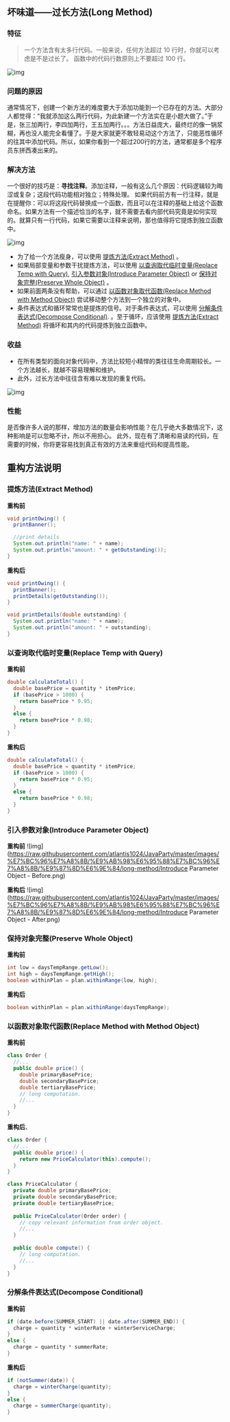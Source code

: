## 坏味道——过长方法(Long Method)

### 特征

> 一个方法含有太多行代码。一般来说，任何方法超过 10 行时，你就可以考虑是不是过长了。
> 函数中的代码行数原则上不要超过 100 行。

![img](https://raw.githubusercontent.com/atlantis1024/JavaParty/master/images/%E7%BC%96%E7%A8%8B/%E9%AB%98%E6%95%88%E7%BC%96%E7%A8%8B/%E9%87%8D%E6%9E%84/long-method/long-method-1.png)

### 问题的原因

通常情况下，创建一个新方法的难度要大于添加功能到一个已存在的方法。大部分人都觉得：“我就添加这么两行代码，为此新建一个方法实在是小题大做了。”于是，张三加两行，李四加两行，王五加两行。。。方法日益庞大，最终烂的像一锅浆糊，再也没人能完全看懂了。于是大家就更不敢轻易动这个方法了，只能恶性循环的往其中添加代码。所以，如果你看到一个超过200行的方法，通常都是多个程序员东拼西凑出来的。



### 解决方法

一个很好的技巧是：**寻找注释**。添加注释，一般有这么几个原因：代码逻辑较为晦涩或复杂；这段代码功能相对独立；特殊处理。
如果代码前方有一行注释，就是在提醒你：可以将这段代码替换成一个函数，而且可以在注释的基础上给这个函数命名。如果方法有一个描述恰当的名字，就不需要去看内部代码究竟是如何实现的。就算只有一行代码，如果它需要以注释来说明，那也值得将它提炼到独立函数中。

![img](https://raw.githubusercontent.com/atlantis1024/JavaParty/master/images/%E7%BC%96%E7%A8%8B/%E9%AB%98%E6%95%88%E7%BC%96%E7%A8%8B/%E9%87%8D%E6%9E%84/long-method/long-method-2.png)

- 为了给一个方法瘦身，可以使用 [提炼方法(Extract Method)](https://sourcemaking.com/refactoring/extract-method) 。
- 如果局部变量和参数干扰提炼方法，可以使用 [以查询取代临时变量(Replace Temp with Query)](https://sourcemaking.com/refactoring/replace-temp-with-query), [引入参数对象(Introduce Parameter Object)](https://sourcemaking.com/refactoring/introduce-parameter-object) or [保持对象完整(Preserve Whole Object)](https://sourcemaking.com/refactoring/preserve-whole-object) 。
- 如果前面两条没有帮助，可以通过 [以函数对象取代函数(Replace Method with Method Object)](https://sourcemaking.com/refactoring/replace-method-with-method-object) 尝试移动整个方法到一个独立的对象中。
- 条件表达式和循环常常也是提炼的信号。对于条件表达式，可以使用 [分解条件表达式(Decompose Conditional)](https://sourcemaking.com/refactoring/decompose-conditional). 。至于循环，应该使用  [提炼方法(Extract Method)](https://sourcemaking.com/refactoring/extract-method) 将循环和其内的代码提炼到独立函数中。

### 收益

- 在所有类型的面向对象代码中，方法比较短小精悍的类往往生命周期较长。一个方法越长，就越不容易理解和维护。
- 此外，过长方法中往往含有难以发现的重复代码。

![img](https://raw.githubusercontent.com/atlantis1024/JavaParty/master/images/%E7%BC%96%E7%A8%8B/%E9%AB%98%E6%95%88%E7%BC%96%E7%A8%8B/%E9%87%8D%E6%9E%84/long-method/long-method-3.png)

### 性能

是否像许多人说的那样，增加方法的数量会影响性能？在几乎绝大多数情况下，这种影响是可以忽略不计，所以不用担心。
此外，现在有了清晰和易读的代码，在需要的时候，你将更容易找到真正有效的方法来重组代码和提高性能。

## 重构方法说明
### 提炼方法(Extract Method)

**重构前**
```java
void printOwing() {
  printBanner();

  //print details
  System.out.println("name: " + name);
  System.out.println("amount: " + getOutstanding());
}
```
**重构后**
```java
void printOwing() {
  printBanner();
  printDetails(getOutstanding());
}

void printDetails(double outstanding) {
  System.out.println("name: " + name);
  System.out.println("amount: " + outstanding);
}
```


### 以查询取代临时变量(Replace Temp with Query)

**重构前**

```java
double calculateTotal() {
  double basePrice = quantity * itemPrice;
  if (basePrice > 1000) {
    return basePrice * 0.95;
  }
  else {
    return basePrice * 0.98;
  }
}
```

**重构后**

```java
double calculateTotal() {
  double basePrice = quantity * itemPrice;
  if (basePrice > 1000) {
    return basePrice * 0.95;
  }
  else {
    return basePrice * 0.98;
  }
}
```



### 引入参数对象(Introduce Parameter Object)

**重构前**
![img](https://raw.githubusercontent.com/atlantis1024/JavaParty/master/images/%E7%BC%96%E7%A8%8B/%E9%AB%98%E6%95%88%E7%BC%96%E7%A8%8B/%E9%87%8D%E6%9E%84/long-method/Introduce Parameter Object - Before.png)

**重构后**
![img](https://raw.githubusercontent.com/atlantis1024/JavaParty/master/images/%E7%BC%96%E7%A8%8B/%E9%AB%98%E6%95%88%E7%BC%96%E7%A8%8B/%E9%87%8D%E6%9E%84/long-method/Introduce Parameter Object - After.png)


### 保持对象完整(Preserve Whole Object)

**重构前**

```java
int low = daysTempRange.getLow();
int high = daysTempRange.getHigh();
boolean withinPlan = plan.withinRange(low, high);
```

**重构后**

```java
boolean withinPlan = plan.withinRange(daysTempRange);
```



### 以函数对象取代函数(Replace Method with Method Object)

**重构前**

```java
class Order {
  //...
  public double price() {
    double primaryBasePrice;
    double secondaryBasePrice;
    double tertiaryBasePrice;
    // long computation.
    //...
  }
}
```

**重构后**、

```java
class Order {
  //...
  public double price() {
    return new PriceCalculator(this).compute();
  }
}

class PriceCalculator {
  private double primaryBasePrice;
  private double secondaryBasePrice;
  private double tertiaryBasePrice;
  
  public PriceCalculator(Order order) {
    // copy relevant information from order object.
    //...
  }
  
  public double compute() {
    // long computation.
    //...
  }
}
```



### 分解条件表达式(Decompose Conditional)

**重构前**

```java
if (date.before(SUMMER_START) || date.after(SUMMER_END)) {
  charge = quantity * winterRate + winterServiceCharge;
}
else {
  charge = quantity * summerRate;
}
```

**重构后**

```java
if (notSummer(date)) {
  charge = winterCharge(quantity);
}
else {
  charge = summerCharge(quantity);
}
```